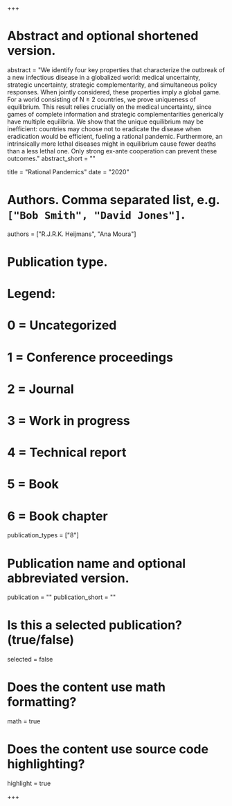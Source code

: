 +++
# Abstract and optional shortened version.
abstract = "We identify four key properties that characterize the outbreak of a new infectious disease in a globalized world: medical uncertainty, strategic uncertainty, strategic complementarity, and simultaneous policy responses. When jointly considered, these properties imply a global game. For a world consisting of N ≥ 2 countries, we prove uniqueness of equilibrium. This result relies crucially on the medical uncertainty, since games of complete information and strategic complementarities generically have multiple equilibria. We show that the unique equilibrium may be inefficient: countries may choose not to eradicate the disease when eradication would be efficient, fueling a rational pandemic. Furthermore, an intrinsically more lethal diseases might in equilibrium cause fewer deaths than a less lethal one. Only strong ex-ante cooperation can prevent these outcomes."
abstract_short = ""

title = "Rational Pandemics"
date = "2020"

# Authors. Comma separated list, e.g. `["Bob Smith", "David Jones"]`.
authors = ["R.J.R.K. Heijmans", "Ana Moura"]
# Publication type.
# Legend:
# 0 = Uncategorized
# 1 = Conference proceedings
# 2 = Journal
# 3 = Work in progress
# 4 = Technical report
# 5 = Book
# 6 = Book chapter
publication_types = ["8"]

# Publication name and optional abbreviated version.
publication = ""
publication_short = ""

# Is this a selected publication? (true/false)
selected = false


# Does the content use math formatting?
math = true

# Does the content use source code highlighting?
highlight = true

+++

